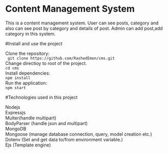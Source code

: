 # Content Management System
This is a content management system. User can see posts, category and also can see post by category and details of post. Admin can add post,add category in this system.

#Install and use the project
<div>
  Clone the repository: <br>
  <code> git clone https://github.com/RashedEmon/cms.git </code> <br>
  Change directioy to root of the project.<br>
  <code>cd cms </code> <br>
  Install dependencies:<br>
  <code>npm install</code> <br>
  Run the application: <br>
  <code>npm start</code>
</div>


#Technologies used in this project
<div>
Nodejs <br>
Expressjs <br>
Multer(handle multipart) <br>
BodyParser (handle json and multipart) <br>
MongoDB <br>
Mongoose (manage database connection, query, model creation etc.) <br>
Dotenv (Set and get data to/from environment variable.) <br>
Ejs (Template engine)  <br>
</div>

